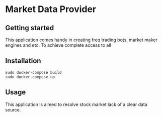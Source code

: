# Market Data Provider



## Getting started

This application comes handy in creating freq trading bots, market maker engines and etc.
To achieve complete access to all 


## Installation
```
sudo docker-compose build
sudo docker-compose up
```

## Usage
This application is aimed to resolve stock market lack of a clear data source.
